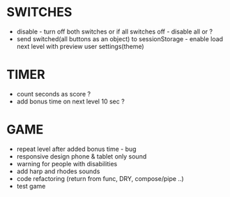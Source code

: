 # SWITCHES
- disable - turn off both switches or if all switches off - disable all or ?
- send switched(all buttons as an object) to sessionStorage - enable load next level with preview user settings(theme)

# TIMER
- count seconds as score ?
- add bonus time on next level 10 sec ?

# GAME
- repeat level after added bonus time - bug
- responsive design phone & tablet only sound
- warning for people with disabilities
- add harp and rhodes sounds
- code refactoring (return from func, DRY, compose/pipe ..)
- test game
